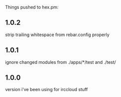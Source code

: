 Things pushed to hex.pm:

## 1.0.2

strip trailing whitespace from rebar.config properly

## 1.0.1

ignore changed modules from ./apps/*/test and ./test/

## 1.0.0

version i've been using for irccloud stuff
